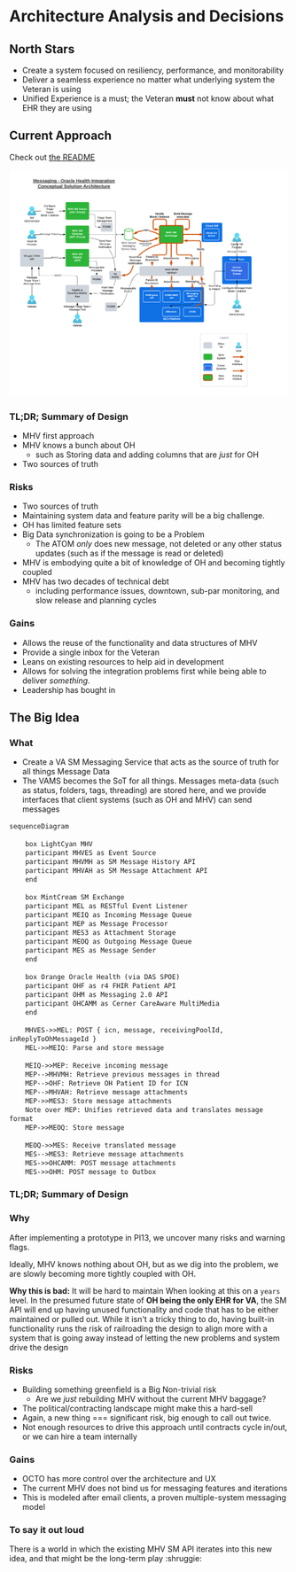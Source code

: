 # Architecture Analysis and Decisions

## North Stars

- Create a system focused on resiliency, performance, and monitorability 
- Deliver a seamless experience no matter what underlying system the Veteran is using
- Unified Experience is a must; the Veteran **must** not know about what EHR they are using

## Current Approach

Check out [the README](../README.md)

![current diagram](../assets/MHV%20Oracle%20Health%20Integrations%20-%20Messaging%20(1).png)

### TL;DR; Summary of Design

- MHV first approach
- MHV knows a bunch about OH
  - such as Storing data and adding columns that are *just* for OH
- Two sources of truth

### Risks

- Two sources of truth
- Maintaining system data and feature parity will be a big challenge. 
- OH has limited feature sets
- Big Data synchronization is going to be a Problem
  - The ATOM *only* does new message, not deleted or any other status updates (such as if the message is read or deleted)
- MHV is embodying quite a bit of knowledge of OH and becoming tightly coupled
- MHV has two decades of technical debt
  - including performance issues, downtown, sub-par monitoring, and slow release and planning cycles

### Gains

- Allows the reuse of the functionality and data structures of MHV
- Provide a single inbox for the Veteran
- Leans on existing resources to help aid in development
- Allows for solving the integration problems first while being able to deliver *something*.
- Leadership has bought in

## The Big Idea

### What

- Create a VA SM Messaging Service that acts as the source of truth for all things Message Data 
- The VAMS becomes the SoT for all things. Messages meta-data (such as status, folders, tags, threading) are stored here, and we provide interfaces that client systems (such as OH and MHV) can send messages


```mermaid
sequenceDiagram

    box LightCyan MHV
    participant MHVES as Event Source
    participant MHVMH as SM Message History API
    participant MHVAH as SM Message Attachment API
    end

    box MintCream SM Exchange
    participant MEL as RESTful Event Listener
    participant MEIQ as Incoming Message Queue
    participant MEP as Message Processor
    participant MES3 as Attachment Storage
    participant MEOQ as Outgoing Message Queue
    participant MES as Message Sender
    end

    box Orange Oracle Health (via DAS SPOE)
    participant OHF as r4 FHIR Patient API
    participant OHM as Messaging 2.0 API
    participant OHCAMM as Cerner CareAware MultiMedia
    end

    MHVES->>MEL: POST { icn, message, receivingPoolId, inReplyToOhMessageId }
    MEL->>MEIQ: Parse and store message

    MEIQ->>MEP: Receive incoming message
    MEP-->MHVMH: Retrieve previous messages in thread
    MEP-->OHF: Retrieve OH Patient ID for ICN
    MEP-->MHVAH: Retrieve message attachments
    MEP->>MES3: Store message attachments
    Note over MEP: Unifies retrieved data and translates message format
    MEP->>MEOQ: Store message

    MEOQ->>MES: Receive translated message
    MES-->MES3: Retrieve message attachments
    MES->>OHCAMM: POST message attachments
    MES->>OHM: POST message to Outbox
```


### TL;DR; Summary of Design

### Why

After implementing a prototype in PI13, we uncover many risks and warning flags.

Ideally, MHV knows nothing about OH, but as we dig into the problem, we are slowly becoming more tightly coupled with OH. 

**Why this is bad:** It will be hard to maintain When looking at this on a `years` level. In the presumed future state of **OH being the only EHR for VA**, the SM API will end up having unused functionality and code that has to be either maintained or pulled out. While it isn't a tricky thing to do, having built-in functionality runs the risk of railroading the design to align more with a system that is going away instead of letting the new problems and system drive the design

### Risks

- Building something greenfield is a Big Non-trivial risk
   - Are we *just* rebuilding MHV without the current MHV baggage? 
- The political/contracting landscape might make this a hard-sell
- Again, a new thing === significant risk, big enough to call out twice. 
- Not enough resources to drive this approach until contracts cycle in/out, or we can hire a team internally

### Gains

- OCTO has more control over the architecture and UX
- The current MHV does not bind us for messaging features and iterations
- This is modeled after email clients, a proven multiple-system messaging model


### To say it out loud

There is a world in which the existing MHV SM API iterates into this new idea, and that might be the long-term play :shruggie:
